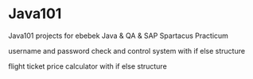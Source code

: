# Java101
Java101 projects for ebebek Java &amp; QA &amp; SAP Spartacus Practicum


username and password check and control system with if else structure

flight ticket price calculator with if else structure


